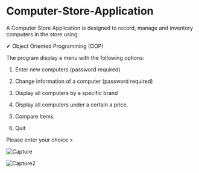 # Computer-Store-Application

A Computer Store Application is designed to record, manage and inventory computers in the store using:

✔ Object Oriented Programming (OOP)

The program display a menu with the following options:

1. Enter new computers (password required)

2. Change information of a computer (password required)

3. Display all computers by a specific brand

4. Display all computers under a certain a price.

5. Compare Items.

6. Quit

Please enter your choice >

![Capture](https://user-images.githubusercontent.com/83149494/213845549-dbc9d362-eb20-41fe-8232-692d80796ea6.PNG)

![Capture2](https://user-images.githubusercontent.com/83149494/213845550-be0f115e-bbd9-4f31-94ed-88bbfa29c1a2.PNG)
